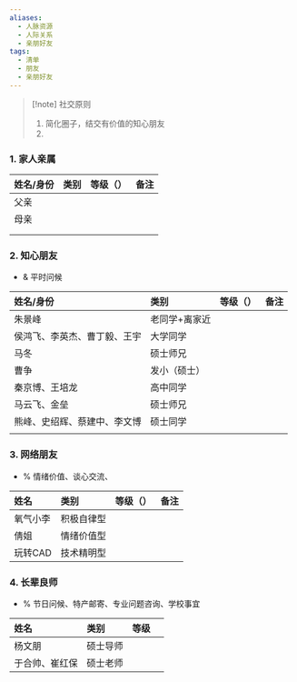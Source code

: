 ```yaml
---
aliases:
  - 人脉资源
  - 人际关系
  - 亲朋好友
tags:
  - 清单
  - 朋友
  - 亲朋好友
---
```

> [!note] 社交原则
> 1. 简化圈子，结交有价值的知心朋友
> 2. 
### 1. 家人亲属 
| 姓名/身份 | 类别  | 等级（） | 备注  |
| :---- | :-- | :--- | --- |
| 父亲    |     |      |     |
| 母亲    |     |      |     |
|       |     |      |     |
|       |     |      |     |
### 2. 知心朋友
- & 平时问候

| 姓名/身份          | 类别      | 等级（） | 备注  |
| :------------- | :------ | :--- | --- |
| 朱景峰            | 老同学+离家近 |      |     |
| 侯鸿飞、李英杰、曹丁毅、王宇 | 大学同学    |      |     |
| 马冬             | 硕士师兄    |      |     |
| 曹争             | 发小（硕士）  |      |     |
| 秦京博、王培龙        | 高中同学    |      |     |
| 马云飞、金垒         | 硕士师兄    |      |     |
| 熊峰、史绍辉、蔡建中、李文博 | 硕士同学    |      |     |
|                |         |      |     |
### 3. 网络朋友
- % 情绪价值、谈心交流、

| 姓名    | 类别    | 等级（） | 备注  |
| :---- | :---- | :--- | --- |
| 氧气小李  | 积极自律型 |      |     |
| 倩姐    | 情绪价值型 |      |     |
| 玩转CAD | 技术精明型 |      |     |
### 4. 长辈良师 
- % 节日问候、特产邮寄、专业问题咨询、学校事宜

| 姓名      | 类别   | 等级  |     |
| :------ | :--- | :-- | --- |
| 杨文朋     | 硕士导师 |     |     |
| 于合帅、崔红保 | 硕士老师 |     |     |
